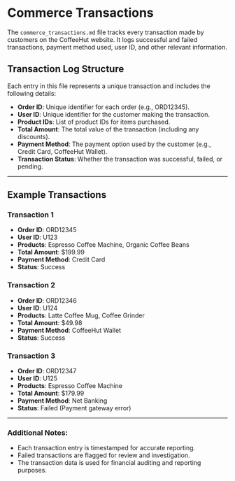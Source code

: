 # Commerce Transactions

The `commerce_transactions.md` file tracks every transaction made by customers on the CoffeeHut website. It logs successful and failed transactions, payment method used, user ID, and other relevant information.

## Transaction Log Structure

Each entry in this file represents a unique transaction and includes the following details:

- **Order ID**: Unique identifier for each order (e.g., ORD12345).
- **User ID**: Unique identifier for the customer making the transaction.
- **Product IDs**: List of product IDs for items purchased.
- **Total Amount**: The total value of the transaction (including any discounts).
- **Payment Method**: The payment option used by the customer (e.g., Credit Card, CoffeeHut Wallet).
- **Transaction Status**: Whether the transaction was successful, failed, or pending.

---

## Example Transactions

### Transaction 1
- **Order ID**: ORD12345
- **User ID**: U123
- **Products**: Espresso Coffee Machine, Organic Coffee Beans
- **Total Amount**: $199.99
- **Payment Method**: Credit Card
- **Status**: Success

### Transaction 2
- **Order ID**: ORD12346
- **User ID**: U124
- **Products**: Latte Coffee Mug, Coffee Grinder
- **Total Amount**: $49.98
- **Payment Method**: CoffeeHut Wallet
- **Status**: Success

### Transaction 3
- **Order ID**: ORD12347
- **User ID**: U125
- **Products**: Espresso Coffee Machine
- **Total Amount**: $179.99
- **Payment Method**: Net Banking
- **Status**: Failed (Payment gateway error)

---

### Additional Notes:
- Each transaction entry is timestamped for accurate reporting.
- Failed transactions are flagged for review and investigation.
- The transaction data is used for financial auditing and reporting purposes.
